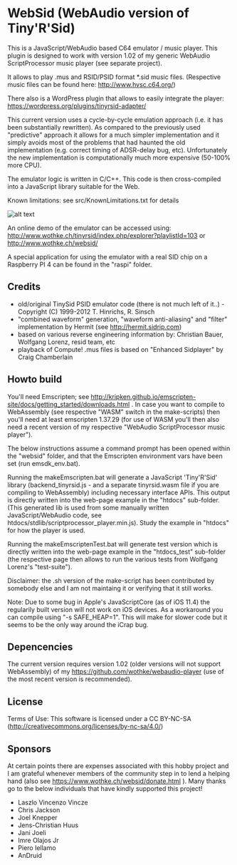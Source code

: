 # WebSid (WebAudio version of Tiny'R'Sid)

This is a JavaScript/WebAudio based C64 emulator / music player. This plugin is designed to work with version 1.02 of my 
generic WebAudio ScriptProcessor music player (see separate project). 

It allows to play .mus and RSID/PSID format *.sid music files. (Respective music files can be found here: http://www.hvsc.c64.org/)

There also is a WordPress plugin that allows to easily integrate the player: https://wordpress.org/plugins/tinyrsid-adapter/


This current version uses a cycle-by-cycle emulation approach (i.e. it has been substantially rewritten). As compared 
to the previously used "predictive" approach it allows for a much simpler implementation and it simply avoids most of 
the problems that had haunted the old implementation (e.g. correct timing of ADSR-delay bug, etc). Unfortunately the 
new implementation is computationally much more expensive (50-100% more CPU).

The emulator logic is written in C/C++. This code is then cross-compiled into a JavaScript library suitable for the Web.

Known limitations: see src/KnownLimitations.txt for details 


![alt text](https://github.com/wothke/websid/raw/master/tinyrsid.jpg "Tiny'R'Sid HVSC Explorer")

An online demo of the emulator can be accessed using: http://www.wothke.ch/tinyrsid/index.php/explorer?playlistId=103 or http://www.wothke.ch/websid/

A special application for using the emulator with a real SID chip on a Raspberry PI 4 can be found in the "raspi" folder.


## Credits

* old/original TinySid PSID emulator code (there is not much left of it..) - Copyright (C) 1999-2012 T. Hinrichs, R. Sinsch
* "combined waveform" generation, "waveform anti-aliasing" and "filter" implementation by Hermit (see http://hermit.sidrip.com)
* based on various reverse engineering information by: Christian Bauer, Wolfgang Lorenz, resid team, etc
* playback of Compute! .mus files is based on "Enhanced Sidplayer" by Craig Chamberlain


## Howto build

You'll need Emscripten; see http://kripken.github.io/emscripten-site/docs/getting_started/downloads.html . In case you want to 
compile to WebAssembly (see respective "WASM" switch in the make-scripts) then you'll need at least emscripten 1.37.29 (for
use of WASM you'll then also need a recent version of my respective "WebAudio ScriptProcessor music player").

The below instructions assume a command prompt has been opened within the "websid" folder, and that the Emscripten environment 
vars have been set (run emsdk_env.bat).

Running the makeEmscripten.bat will generate a JavaScript 'Tiny'R'Sid' library (backend_tinyrsid.js - and a separate tinyrsid.wasm file
if you are compiling to WebAssembly) including necessary interface APIs. This output is directly written into the web-page example in 
the "htdocs" sub-folder. (This generated lib is used from some manually written JavaScript/WebAudio code, see 
htdocs/stdlib/scriptprocessor_player.min.js). Study the example in "htdocs" for how the player is used. 

Running the makeEmscriptenTest.bat will generate test version which is directly written into the web-page example in 
the "htdocs_test" sub-folder (the respective page then allows to run the various tests from Wolfgang Lorenz's "test-suite").

Disclaimer: the .sh version of the make-script has been contributed by somebody else and I am not maintaing it or verifying that it still works.

Note: Due to some bug in Apple's JavaScriptCore (as of iOS 11.4) the regularily built version will not work on iOS devices. As
a workaround you can compile using "-s SAFE_HEAP=1". This will make for slower code but it seems to be the only way around 
the iCrap bug.


## Depencencies

The current version requires version 1.02 (older versions will not
support WebAssembly) of my https://github.com/wothke/webaudio-player (use of the most recent version is recommended).


## License

Terms of Use: This software is licensed under a CC BY-NC-SA (http://creativecommons.org/licenses/by-nc-sa/4.0/)
	
	
## Sponsors

At certain points there are expenses associated with this hobby project and I am grateful whenever members of the
community step in to lend a helping hand (also see https://www.wothke.ch/websid/donate.html ). Many thanks go to the below 
individuals that have kindly supported this project!

* Laszlo Vincenzo Vincze
* Chris Jackson
* Joel Knepper
* Jens-Christian Huus
* Jani Joeli
* Imre Olajos Jr
* Piero Iellamo
* AnDruid
